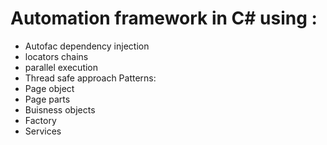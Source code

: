 # Automation framework in C# using :
- Autofac dependency injection
- locators chains
- parallel execution
- Thread safe approach
Patterns: 
- Page object
- Page parts
- Buisness objects
- Factory
- Services
